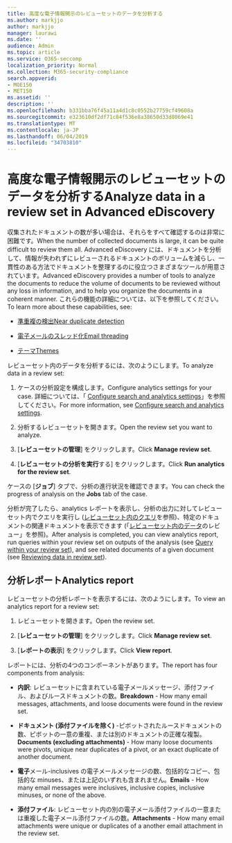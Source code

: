 ```yaml
---
title: 高度な電子情報開示のレビューセットのデータを分析する
ms.author: markjjo
author: markjjo
manager: laurawi
ms.date: ''
audience: Admin
ms.topic: article
ms.service: O365-seccomp
localization_priority: Normal
ms.collection: M365-security-compliance
search.appverid:
- MOE150
- MET150
ms.assetid: ''
description: ''
ms.openlocfilehash: b331bba76f45a11a4d1c8c0552b27759cf49608a
ms.sourcegitcommit: e323610df2df71c84f536e8a38650d33d8069e41
ms.translationtype: MT
ms.contentlocale: ja-JP
ms.lasthandoff: 06/04/2019
ms.locfileid: "34703810"
---
```

# <a name="analyze-data-in-a-review-set-in-advanced-ediscovery"></a><span data-ttu-id="aa57d-102">高度な電子情報開示のレビューセットのデータを分析する</span><span class="sxs-lookup"><span data-stu-id="aa57d-102">Analyze data in a review set in Advanced eDiscovery</span></span>

<span data-ttu-id="aa57d-103">収集されたドキュメントの数が多い場合は、それらをすべて確認するのは非常に困難です。</span><span class="sxs-lookup"><span data-stu-id="aa57d-103">When the number of collected documents is large, it can be quite difficult to review them all.</span></span> <span data-ttu-id="aa57d-104">Advanced eDiscovery には、ドキュメントを分析して、情報が失われずにレビューされるドキュメントのボリュームを減らし、一貫性のある方法でドキュメントを整理するのに役立つさまざまなツールが用意されています。</span><span class="sxs-lookup"><span data-stu-id="aa57d-104">Advanced eDiscovery provides a number of tools to analyze the documents to reduce the volume of documents to be reviewed without any loss in information, and to help you organize the documents in a coherent manner.</span></span> <span data-ttu-id="aa57d-105">これらの機能の詳細については、以下を参照してください。</span><span class="sxs-lookup"><span data-stu-id="aa57d-105">To learn more about these capabilities, see:</span></span>

- [<span data-ttu-id="aa57d-106">準重複の検出</span><span class="sxs-lookup"><span data-stu-id="aa57d-106">Near duplicate detection</span></span>](near-duplicates.md)

- [<span data-ttu-id="aa57d-107">電子メールのスレッド化</span><span class="sxs-lookup"><span data-stu-id="aa57d-107">Email threading</span></span>](email-threading.md)

- [<span data-ttu-id="aa57d-108">テーマ</span><span class="sxs-lookup"><span data-stu-id="aa57d-108">Themes</span></span>](themes.md)

<span data-ttu-id="aa57d-109">レビューセット内のデータを分析するには、次のようにします。</span><span class="sxs-lookup"><span data-stu-id="aa57d-109">To analyze data in a review set:</span></span>

1. <span data-ttu-id="aa57d-110">ケースの分析設定を構成します。</span><span class="sxs-lookup"><span data-stu-id="aa57d-110">Configure analytics settings for your case.</span></span> <span data-ttu-id="aa57d-111">詳細については、「 [Configure search and analytics settings](configure-search-analytics-settings.md)」を参照してください。</span><span class="sxs-lookup"><span data-stu-id="aa57d-111">For more information, see [Configure search and analytics settings](configure-search-analytics-settings.md).</span></span>

2. <span data-ttu-id="aa57d-112">分析するレビューセットを開きます。</span><span class="sxs-lookup"><span data-stu-id="aa57d-112">Open the review set you want to analyze.</span></span>

3. <span data-ttu-id="aa57d-113">[**レビューセットの管理**] をクリックします。</span><span class="sxs-lookup"><span data-stu-id="aa57d-113">Click **Manage review set**.</span></span>

4. <span data-ttu-id="aa57d-114">[**レビューセットの分析を実行**する] をクリックします。</span><span class="sxs-lookup"><span data-stu-id="aa57d-114">Click **Run analytics for the review set**.</span></span>

<span data-ttu-id="aa57d-115">ケースの [**ジョブ**] タブで、分析の進行状況を確認できます。</span><span class="sxs-lookup"><span data-stu-id="aa57d-115">You can check the progress of analysis on the **Jobs** tab of the case.</span></span>

 <span data-ttu-id="aa57d-116">分析が完了したら、analytics レポートを表示し、分析の出力に対してレビューセット内でクエリを実行し ([レビューセット内のクエリ](review-set-search.md)を参照)、特定のドキュメントの関連ドキュメントを表示できます (「[レビューセット内のデータ](reviewing-data-in-review-set.md)のレビュー」を参照)。</span><span class="sxs-lookup"><span data-stu-id="aa57d-116">After analysis is completed, you can view analytics report, run queries within your review set on outputs of the analysis (see [Query within your review set](review-set-search.md)), and see related documents of a given document (see [Reviewing data in review set](reviewing-data-in-review-set.md)).</span></span>

## <a name="analytics-report"></a><span data-ttu-id="aa57d-117">分析レポート</span><span class="sxs-lookup"><span data-stu-id="aa57d-117">Analytics report</span></span>

<span data-ttu-id="aa57d-118">レビューセットの分析レポートを表示するには、次のようにします。</span><span class="sxs-lookup"><span data-stu-id="aa57d-118">To view an analytics report for a review set:</span></span>

1. <span data-ttu-id="aa57d-119">レビューセットを開きます。</span><span class="sxs-lookup"><span data-stu-id="aa57d-119">Open the review set.</span></span>

2. <span data-ttu-id="aa57d-120">[**レビューセットの管理**] をクリックします。</span><span class="sxs-lookup"><span data-stu-id="aa57d-120">Click **Manage review set**.</span></span>

3. <span data-ttu-id="aa57d-121">[**レポートの表示**] をクリックします。</span><span class="sxs-lookup"><span data-stu-id="aa57d-121">Click **View report**.</span></span>

<span data-ttu-id="aa57d-122">レポートには、分析の4つのコンポーネントがあります。</span><span class="sxs-lookup"><span data-stu-id="aa57d-122">The report has four components from analysis:</span></span>

- <span data-ttu-id="aa57d-123">**内訳**: レビューセットに含まれている電子メールメッセージ、添付ファイル、およびルースドキュメントの数。</span><span class="sxs-lookup"><span data-stu-id="aa57d-123">**Breakdown** - How many email messages, attachments, and loose documents were found in the review set.</span></span>

- <span data-ttu-id="aa57d-124">**ドキュメント (添付ファイルを除く)** -ピボットされたルースドキュメントの数、ピボットの一意の重複、または別のドキュメントの正確な複製。</span><span class="sxs-lookup"><span data-stu-id="aa57d-124">**Documents (excluding attachments)** - How many loose documents were pivots, unique near duplicates of a pivot, or an exact duplicate of another document.</span></span>

- <span data-ttu-id="aa57d-125">**電子**メール-inclusives の電子メールメッセージの数、包括的なコピー、包括的な minuses、または上記のいずれも含まれません。</span><span class="sxs-lookup"><span data-stu-id="aa57d-125">**Emails** - How many email messages were inclusives, inclusive copies, inclusive minuses, or none of the above.</span></span>

- <span data-ttu-id="aa57d-126">**添付ファイル**: レビューセット内の別の電子メール添付ファイルの一意または重複した電子メール添付ファイルの数。</span><span class="sxs-lookup"><span data-stu-id="aa57d-126">**Attachments** - How many email attachments were unique or duplicates of a another email attachment in the review set.</span></span>
